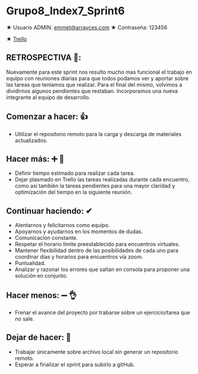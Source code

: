 # Grupo8_Index7_Sprint6

★ Usuario ADMIN: emmet@arrayces.com ★ Contraseña: 123456

★ [Trello](https://trello.com/b/rV7zv3I4/grupo8index7a-rrayces)  


## RETROSPECTIVA 🔁:

Nuevamente para este sprint nos resulto mucho mas funcional el trabajo en equipo con reuniones diarias para que todos podamos ver y aportar sobre las tareas que teníamos que realizar.
Para el final del mismo, volvimos a dividirnos algunos pendientes que restaban.
Incorporamos una nueva integrante al equipo de desarrollo. 


## **Comenzar a hacer**: 👍

- Utilizar el repositorio remoto para la carga y descarga de materiales actualizados.


## **Hacer más**: ➕ 💪

- Definir tiempo estimado para realizar cada tarea.
- Dejar plasmado en Trello las tareas realizadas durante cada encuentro,  como así también la tareas pendientes para una mayor claridad  y optimización del tiempo en la siguiente reunión. 



## **Continuar haciendo**: ✔

- Alentarnos y felicitarnos como equipo. 
- Apoyarnos y ayudarnos en los momentos de dudas.
- Comunicación constante.
- Respetar el horario límite preestablecido para encuentros virtuales.
- Mantener flexibilidad dentro de las posibilidades de cada uno para coordinar días y horarios para encuentros vía zoom. 
- Puntualidad.
- Analizar y razonar los errores que saltan en consola para proponer una solución en conjunto.



## **Hacer menos**:  ➖ 👌

- Frenar el avance del proyecto por trabarse sobre un ejercicio/tarea que no sale. 


## **Dejar de hacer**: 🚫

- Trabajar únicamente sobre archivo local sin generar un repositorio remoto.
- Esperar a finalizar el sprint para subirlo a gitHub.



